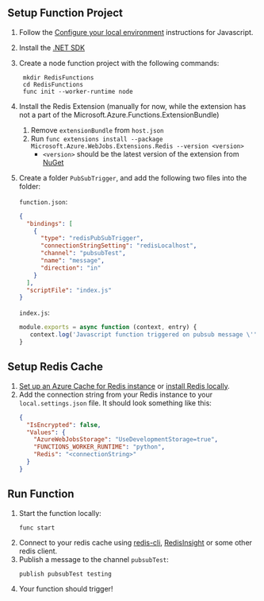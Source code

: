 ## Setup Function Project
1. Follow the [Configure your local environment](https://learn.microsoft.com/azure/azure-functions/create-first-function-cli-node?pivots=nodejs-model-v4&tabs=azure-cli%2Cbrowser#configure-your-local-environment) instructions for Javascript.
2. Install the [.NET SDK](https://aka.ms/dotnet-download)
3. Create a node function project with the following commands:
   ```
    mkdir RedisFunctions
    cd RedisFunctions
    func init --worker-runtime node
    ```
4. Install the Redis Extension (manually for now, while the extension has not a part of the Microsoft.Azure.Functions.ExtensionBundle)
   1. Remove `extensionBundle` from `host.json`
   2. Run `func extensions install --package Microsoft.Azure.WebJobs.Extensions.Redis --version <version>`
      - `<version>` should be the latest version of the extension from [NuGet](https://www.nuget.org/packages/Microsoft.Azure.WebJobs.Extensions.Redis)
5. Create a folder `PubSubTrigger`, and add the following two files into the folder:

   `function.json`:
   ```json
   {
     "bindings": [
       {
         "type": "redisPubSubTrigger",
         "connectionStringSetting": "redisLocalhost",
         "channel": "pubsubTest",
         "name": "message",
         "direction": "in"
       }
     ],
     "scriptFile": "index.js"
   }
   ```

   `index.js`:
   ```js
   module.exports = async function (context, entry) {
      context.log('Javascript function triggered on pubsub message \'' + message + '\' from channel \'pubsubTest\'.');
   }
   ```

## Setup Redis Cache
1. [Set up an Azure Cache for Redis instance](https://learn.microsoft.com/azure/azure-cache-for-redis/quickstart-create-redis) or [install Redis locally](https://redis.io/download/).
1. Add the connection string from your Redis instance to your `local.settings.json` file.
   It should look something like this:
    ```json
    {
      "IsEncrypted": false,
      "Values": {
        "AzureWebJobsStorage": "UseDevelopmentStorage=true",
        "FUNCTIONS_WORKER_RUNTIME": "python",
        "Redis": "<connectionString>"
      }
    }
    ```

## Run Function
1. Start the function locally:
   ```
   func start
   ```
1. Connect to your redis cache using [redis-cli](https://redis.io/docs/ui/cli/), [RedisInsight](https://redis.com/redis-enterprise/redis-insight/) or some other redis client.
1. Publish a message to the channel `pubsubTest`:
   ```
   publish pubsubTest testing
   ```
1. Your function should trigger!

